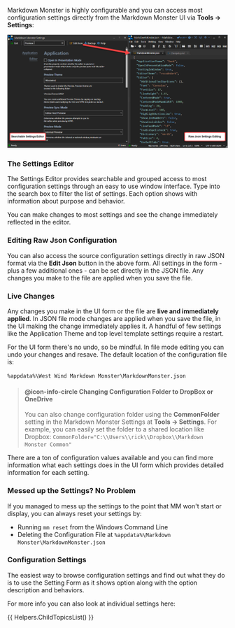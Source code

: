 ﻿Markdown Monster is highly configurable and you can access most configuration settings directly from the Markdown Monster UI via **Tools -> Settings**:

![](images/SettingsForm.png)

### The Settings Editor
The Settings Editor provides searchable and grouped access to most configuration settings through an easy to use window interface. Type into the search box to filter the list of settings. Each option shows with information about purpose and behavior.

You can make changes to most settings and see the change immediately reflected in the editor.

### Editing Raw Json Configuration
You can also access the source configuration settings directly in raw JSON format via the **Edit Json** button in the above form. All settings in the form - plus a few additional ones - can be set directly in the JSON file. Any changes you make to the file are applied when you save the file.

### Live Changes
Any changes you make in the UI form or the file are **live and immediately applied**.  In JSON file mode changes are applied when you save the file, in the UI making the change immediately applies it. A handful of few settings like the Application Theme and top level template settings require a restart. 

For the UI form there's no undo, so be mindful. In file mode editing you can undo your changes and resave. The default location of the configuration file is:

`%appdata%\West Wind Markdown Monster\MarkdownMonster.json`

> #### @icon-info-circle Changing Configuration Folder to DropBox or OneDrive
> You can also change configuration folder using the **CommonFolder** setting in the Markdown Monster Settings at **Tools -> Settings**. For example, you can easily set the folder to a shared location like Dropbox:
`CommonFolder="C:\\Users\\rick\\Dropbox\\Markdown Monster Common"`

There are a ton of configuration values available and you can find more information what each settings does in the UI form which provides detailed information for each setting.

### Messed up the Settings? No Problem
If you managed to mess up the settings to the point that MM won't start or display, you can always reset your settings by:

* Running `mm reset` from the Windows Command Line
* Deleting the Configuration File at `%appdata%\Markdown Monster\MarkdownMonster.json`


### Configuration Settings
The easiest way to browse configuration settings and find out what they do is to use the Setting Form as it shows option along with the option description and behaviors.

For more info you can also look at individual settings here:

{{ Helpers.ChildTopicsList() }}